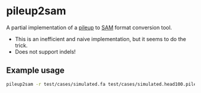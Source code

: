 # pileup2sam
A partial implementation of a [pileup](https://en.wikipedia.org/wiki/Pileup_format) to 
[SAM](https://www.ncbi.nlm.nih.gov/pubmed/19505943) format conversion tool.

- This is an inefficient and naive implementation, but it seems to do the trick.
- Does not support indels! 

## Example usage

```bash
pileup2sam -r test/cases/simulated.fa test/cases/simulated.head100.pileup out.sam
```
